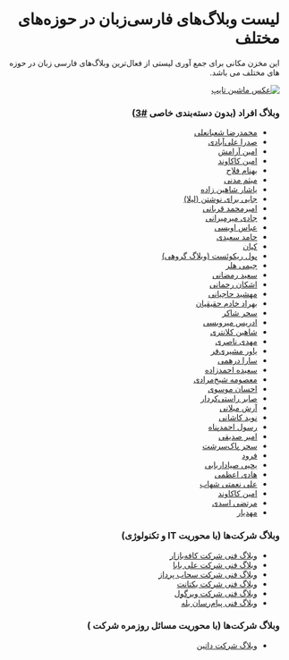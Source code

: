<div dir='rtl'>
  
  <h1>لیست وبلاگ‌های فارسی‌زبان در حوزه‌های مختلف</h1>

این مخزن مکانی برای جمع آوری لیستی از فعال‌ترین وبلاگ‌های فارسی زبان در حوزه های مختلف می باشد.

<a href='https://www.piqsels.com/en/public-domain-photo-srzid'><img src='https://raw.githubusercontent.com/amirbagh75/Awesome-personal-persian-blogs/main/bandw-typewriter-typing-vintage.jpeg?v=1' alt='عکس ماشین تایپ'></a>

<h3>وبلاگ افراد (بدون دسته‌بندی خاصی <a href='https://github.com/amirbagh75/awesome-persian-blogs/issues/3'>#3</a>)</h3>
<ul>
   <li><a href='http://mrshabanali.com'>محمدرضا شعبانعلی</a></li>
   <li><a href='https://sadra.blog/'>صدرا علی‌آبادی</a></li>
   <li><a href='http://aminaramesh.ir/'>امین آرامش</a></li>
   <li><a href='https://kakavand.me/'>امین کاکاوند</a></li>
   <li><a href='http://behnamfallah.ir/'>بهنام فلاح</a></li>
   <li><a href='http://blog.madani.pro/'>میثم مدنی</a></li>
   <li><a href='https://memoryleaks.ir/'>یاشار شاهین زاده</a></li>
  <li><a href='http://www.leilaa.ir/'>جایی برای نوشتن (لیلا)</a></li>
  <li><a href='http://amirmghorbani.com/'>امیرمحمد قربانی</a></li>
  <li><a href='https://jadi.net/'>جادی میرمیرانی</a></li>
  <li><a href='https://abbas.oveissi.ir/'>عباس اویسی</a></li>
  <li><a href='https://hamed.blog/'>حامد سعیدی</a></li>
  <li><a href='https://virgool.io/@kian1024/'>کیان</a></li>
  <li><a href='https://pullrequest.ir/'>پول ریکوئست (وبلاگ گروهی)</a></li>
  <li><a href='https://jimmyheller.com/'>جیمی هلر</a></li>
  <li><a href='http://oorah.ir/'>سعید رمضانی</a></li>
  <li><a href='https://ashkanam.ir/blog/'>اشکان رحمانی</a></li>
  <li><a href='https://mahshid.me/blog/'>مهشید حاجیانی</a></li>
  <li><a href='http://behradx.ir/'>بهراد خادم حقیقیان</a></li>
  <li><a href='https://saharshaker.com/'>سحر شاکر</a></li>
  <li><a href='https://virgool.io/@edrism'>ادریس میرویسی</a></li>
  <li><a href='https://shahinkalantari.com/blog/'>شاهین کلانتری</a></li> 
  <li><a href='https://virgool.io/@mahdi'>مهدی ناصری</a></li>
  <li><a href='https://moshirfar.com/'>یاور مشیری‌فر</a></li>
  <li><a href='http://saraderhami.com/'>سارا درهمی</a></li>
  <li><a href='http://saeedeh1981.blogfa.com/'>سعیده احمدزاده</a></li>
  <li><a href='http://sheikhmoradi.com/'>معصومه شیخ‌مرادی</a></li> 
  <li><a href='http://econote.ir/'>احسان موسوی</a></li> 
  <li><a href='http://rastikerdar.blog.ir/'>صابر راستی‌کردار</a></li>
  <li><a href='https://arashmilani.com/persian/index'>آرش میلانی</a></li>
  <li><a href='https://navid.kashani.ir/'>نوید کاشانی</a></li>
  <li><a href='https://rasool.info/'>رسول احمدپناه</a></li>
  <li><a href='https://virgool.io/@sedighi'>امیر صدیقی</a></li> 
  <li><a href='https://virgool.io/@Pakseresht'>سحر پاک‌سرشت</a></li>
  <li><a href='http://fzero.rubi.gd/'>فرود</a></li>
  <li><a href='http://theyahya.com/blog/'>یحیی صیاداربابی</a></li>
  <li><a href='https://virgool.io/@itshaadi'>هادی اعظمی</a></li>  
  <li><a href='http://gozareha.com/'>علی نعمتی شهاب</a></li>
  <li><a href='https://kakavand.me/'>امین کاکاوند</a></li>
  <li><a href='http://asadiweb.ir/'>مرتضی اسدی</a></li>
  <li><a href='https://blog.mahdyar.me'>مهدیار</a></li>
</ul>


<h3>وبلاگ شرکت‌ها (با محوریت IT و تکنولوژی)</h3>
<ul>
  <li><a href='https://tech.cafebazaar.ir/'>وبلاگ فنی شرکت کافه‌بازار</a></li>
  <li><a href='https://tech.alibaba.ir/'>وبلاگ فنی شرکت علی بابا</a></li>
  <li><a href='https://blog.sahab.ir/'>وبلاگ فنی شرکت سحاب پرداز</a></li>
  <li><a href='https://engineering.yektanet.com/'>وبلاگ فنی شرکت یکتانت</a></li>
  <li><a href='https://virgool.io/virgool'>وبلاگ فنی شرکت ویرگول</a></li>
  <li><a href='https://virgool.io/baleacademy'>وبلاگ فنی پیام‌رسان بله</a></li>  
</ul>

<h3>وبلاگ شرکت‌ها (با محوریت مسائل روزمره شرکت )</h3>
<ul>
  <li><a href='https://software.dotin.ir/'>وبلاگ شرکت داتین</a></li> 
</ul>


</div>
